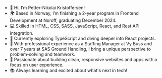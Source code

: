 - 👋 Hi, I’m Petter-Nikolai Kristoffersen!
- 🌍 Based in Norway, I’m finishing a 2-year program in Frontend Development at Noroff, graduating December 2024.
- 💻 Skilled in HTML, CSS, SASS, JavaScript, React, and Rest API integration.
- 🔧 Currently exploring TypeScript and diving deeper into React projects.
- 💼 With professional experience as a Staffing Manager at Vy Buss and over 7 years at SAS Ground Handling, I bring a unique perspective to problem-solving and teamwork.
- 🚀 Passionate about building clean, responsive websites and apps with a focus on user experience.
- 📚 Always learning and excited about what's next in tech!

<!---
petternikolai/petternikolai is a ✨ special ✨ repository because its `README.md` (this file) appears on your GitHub profile.
You can click the Preview link to take a look at your changes.
--->
